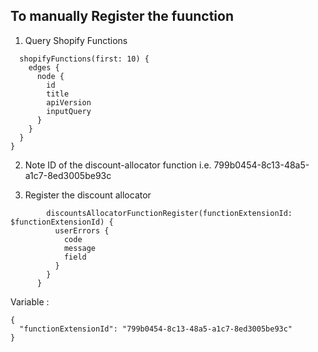 ## To manually Register the fuunction 

1. Query Shopify Functions

```{
  shopifyFunctions(first: 10) {
    edges {
      node {
        id
        title
        apiVersion
        inputQuery
      }
    }
  }
}
```
2. Note ID of the discount-allocator function i.e. 799b0454-8c13-48a5-a1c7-8ed3005be93c

3. Register the discount allocator 

```mutation registerDiscountsAllocator($functionExtensionId: String!) {
        discountsAllocatorFunctionRegister(functionExtensionId: $functionExtensionId) {
          userErrors {
            code
            message
            field
          }
        }
      }
 ``` 
  Variable :
```
{ 
  "functionExtensionId": "799b0454-8c13-48a5-a1c7-8ed3005be93c"
}
```